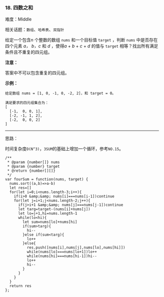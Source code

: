 ### 18. 四数之和

难度：Middle

相关话题：`数组`、`哈希表`、`双指针`

给定一个包含*n*  个整数的数组 `nums` 和一个目标值 `target` ，判断 `nums` 中是否存在四个元素 *a，* *b，c* 和 *d* ，使得*a*  + *b*  + *c*  + *d* 的值与 `target` 相等？找出所有满足条件且不重复的四元组。



**注意：** 



答案中不可以包含重复的四元组。



**示例：** 





```
给定数组 nums = [1, 0, -1, 0, -2, 2]，和 target = 0。

满足要求的四元组集合为：
[
  [-1,  0, 0, 1],
  [-2, -1, 1, 2],
  [-2,  0, 0, 2]
]

```



-----

思路：

时间复杂度`O(N^3)`，`3SUM`的基础上增加一个循环，参考`NO.15`。


```
/**
 * @param {number[]} nums
 * @param {number} target
 * @return {number[][]}
 */
var fourSum = function(nums, target) {
  nums.sort((a,b)=>a-b)
  let res=[]
  for(let i=0;i<nums.length-3;i++){
    if(i>0 &amp;&amp; nums[i]===nums[i-1])continue
    for(let j=i+1;j<nums.length-2;j++){
      if(j>i+1 &amp;&amp; nums[j]===nums[j-1])continue
      let targ=target-(nums[i]+nums[j])
      let lo=j+1,hi=nums.length-1
      while(lo<hi){
        let sum=nums[lo]+nums[hi]
        if(sum>targ){
          hi--
        }else if(sum<targ){
          lo++
        }else{
          res.push([nums[i],nums[j],nums[lo],nums[hi]])
          while(nums[lo]===nums[lo+1])lo++
          while(nums[hi]===nums[hi-1])hi--
          lo++
          hi--
        }
      }
    }
  }
  return res
};



```

